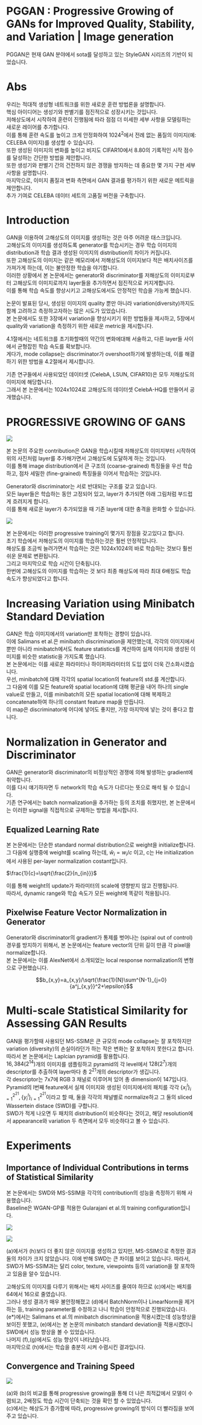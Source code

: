 # PGGAN : Progressive Growing of GANs for Improved Quality, Stability, and Variation | Image generation

PGGAN은 현재 GAN 분야에서 sota를 달성하고 있는 StyleGAN 시리즈의 기반이 되었습니다.

# Abs
우리는 적대적 생성형 네트워크를 위한 새로운 훈련 방법론을 설명합니다.  
핵심 아이디어는 생성기와 판별기를 점진적으로 성장시키는 것입니다.  
저해상도에서 시작하여 훈련이 진행됨에 따라 점점 더 미세한 세부 사항을 모델링하는 새로운 레이어를 추가합니다.  
이를 통해 훈련 속도를 높이고 크게 안정화하여 $1024^2$에서 전례 없는 품질의 이미지(예: CELEBA 이미지)를 생성할 수 있습니다.  
또한 생성된 이미지의 변화를 높이고 비지도 CIFAR10에서 8.80의 기록적인 시작 점수를 달성하는 간단한 방법을 제안합니다.  
또한 생성기와 판별기 간의 건전하지 않은 경쟁을 방지하는 데 중요한 몇 가지 구현 세부 사항을 설명합니다.  
마지막으로, 이미지 품질과 변화 측면에서 GAN 결과를 평가하기 위한 새로운 메트릭을 제안합니다.  
추가 기여로 CELEBA 데이터 세트의 고품질 버전을 구축합니다.

# Introduction
GAN을 이용하여 고해상도의 이미지를 생성하는 것은 아주 어려운 태스크입니다.  
고해상도의 이미지를 생성하도록 generator를 학습시키는 경우 학습 이미지의 distribution과 학습 결과 생성된 이미지의 distribution의 차이가 커집니다.  
또한 고해상도의 이미지는 같은 메모리에서 저해상도의 이미지보다 적은 배치사이즈를 가져가게 하는데, 이는 불안정한 학습을 야기합니다.  
이러한 상황에서 본 논문에서는 generator와 discriminator를 저해상도의 이미지로부터 고해상도의 이미지로까지 layer들을 추가하면서 점진적으로 커지게합니다.  
이를 통해 학습 속도를 향상시키고 고해상도에서도 안정적인 학습을 가능케 했습니다.

논문이 발표된 당시, 생성된 이미지의 quality 뿐만 아니라 variation(diversity)까지도 함께 고려하고 측정하고자하는 많은 시도가 있었습니다.  
본 논문에서도 또한 3장에서 variation을 향상시키기 위한 방법들을 제시하고, 5장에서 quality와 variation을 측정하기 위한 새로운 metric을 제시합니다.

4.1절에서는 네트워크를 초기화할때의 약간의 변화에대해 서술하고, 다른 layer들 사이에서 균형잡힌 학습 속도를 확보합니다.  
게다가, mode collapse는 discriminator가 overshoot하기에 발생하는데, 이를 해결하기 위한 방법을 4.2절에서 제시합니다.

기존 연구들에서 사용되었던 데이터셋 (CelebA, LSUN, CIFAR10)은 모두 저해상도의 이미지에 해당합니다.  
그래서 본 논문에서는 1024x1024로 고해상도의 데이터셋 CelebA-HQ를 만들어서 공개했습니다.  

# PROGRESSIVE GROWING OF GANS
![](https://img1.daumcdn.net/thumb/R1280x0/?scode=mtistory2&fname=https%3A%2F%2Fblog.kakaocdn.net%2Fdn%2FrOGEI%2FbtrIlxP564W%2FhWtShqoXeXlnJCcYpEcmK1%2Fimg.png)

본 논문의 주요한 contribution은 GAN을 학습시킬때 저해상도의 이미지부터 시작하여 위의 사진처럼 layer를 추가해가면서 고해상도에 도달하게 하는 것입니다.  
이를 통해 image distribution에서 큰 구조의 (coarse-grained) 특징들을 우선 학습하고, 점차 세밀한 (fine-grained) 특징들을 이어서 학습하는 것입니다.  

Generator와 discriminator는 서로 반대되는 구조를 갖고 있습니다.  
모든 layer들은 학습하는 동안 고정되어 있고, layer가 추가되면 아래 그림처럼 부드럽게 흐려지게 합니다.  
이를 통해 새로운 layer가 추가되었을 때 기존 layer에 대한 충격을 완화할 수 있습니다.  

![](https://img1.daumcdn.net/thumb/R1280x0/?scode=mtistory2&fname=https%3A%2F%2Fblog.kakaocdn.net%2Fdn%2FdI3KXC%2FbtrItmlpOJA%2FwgUpFLjhLQi6unjvD8qB4k%2Fimg.png)

본 논문에서는 이러한 progressive training이 몇가지 장점을 갖고있다고 합니다.  
초기 학습에서 저해상도의 이미지를 학습하는것은 훨씬 안정적입니다.  
해상도를 조금씩 늘려가면서 학습하는 것은 1024x1024의 바로 학습하는 것보다 훨씬 쉬운 문제로 변환됩니다.  
그리고 마지막으로 학습 시간이 단축됩니다.  
한번에 고해상도의 이미지를 학습하는 것 보다 최종 해상도에 따라 최대 6배정도 학습 속도가 향상되었다고 합니다.

# Increasing Variation using Minibatch Standard Deviation
GAN은 학습 이미지에서의 variation만 포착하는 경향이 있습니다.  
이에 Salimans et al.은 minibatch discrimination을 제안했는데, 각각의 이미지에서 뿐만 아니라 minibatch에서도 feature statistics를 계산하여 실제 이미지와 생성된 이미지를 비슷한 statistic을 가지도록 했습니다.  
본 논문에서는 이를 새로운 파라미터나 하이퍼파라미터의 도입 없이 더욱 간소화시켰습니다.  
우선, minibatch에 대해 각각의 spatial location의 feature의 std.를 계산합니다.  
그 다음에 이를 모든 feature와 spatial location에 대해 평균을 내어 하나의 single value로 만들고, 이를 minibatch의 모든 spatial location에 대해 복제하고 concatenate하여 하나의 constant feature map을 만듭니다.  
이 map은 discriminator에 어디에 넣어도 좋지만, 가장 마지막에 넣는 것이 좋다고 합니다. 

# Normalization in Generator and Discriminator
GAN은 generator와 discriminator의 비정상적인 경쟁에 의해 발생하는 gradient에 취약합니다.  
이를 다시 얘기하자면 두 network의 학습 속도가 다르다는 뜻으로 해석 될 수 있습니다.  
기존 연구에서는 batch normalization을 추가하는 등의 조치를 취했지만, 본 논문에서는 이러한 signal을 직접적으로 규제하는 방법을 제시합니다.

## Equalized Learning Rate
본 논문에서는 단순한 standard normal distribution으로 weight을 initialize합니다.  
그 다음에 실행중에 weight를 scaling 하는데, $\hat{w}_i=w_i/c$ 이고, c는 He initialization에서 사용된 per-layer normalization costant입니다.

$\frac{1}{c}=\sqrt{\frac{2}{n_{in}}}$

이를 통해 weight의 update가 파라미터의 scale에 영향받지 않고 진행됩니다.  
따라서, dynamic range와 학습 속도가 모든 weight에 똑같이 적용됩니다.

## Pixelwise Feature Vector Normalization in Generator
Generator와 discriminator의 gradient가 통제를 벗어나는 (spiral out of control) 경우를 방지하기 위해서, 본 논문에서는 feature vector의 단위 길이 만큼 각 pixel을 normalize합니다.  
본 논문에서는 이를 AlexNet에서 소개되었는 local response normalization의 변형으로 구현했습니다.

```math
b_{x,y}=a_{x,y}/\sqrt{\frac{1}{N}\sum^{N-1}_{j=0}{a^j_{x,y}}^2+\epsilon}
```

# Multi-scale Statistical Similarity for Assessing GAN Results
GAN을 평가할때 사용되던 MS-SSIM은 큰 규모의 mode collapse는 잘 포착하지만 variation (diversity)의 손실이라던가 하는 작은 변화는 잘 포착하지 못한다고 합니다.  
따라서 본 논문에서는 Laplcian pyramid를 활용합니다.  
$16,384(2^{14})$개의 이미지를 샘플링하고 pyramid의 각 level에서 $128(2^7)$개의 descriptor를 추출하여 layer마다 총 $2^{21}$개의 descriptor가 생깁니다.  
각 descriptor는 7x7에 RGB 3 채널로 이루어져 있어 총 dimension이 147입니다.  
Pyramid의 l번째 feature에서 실제 이미지와 생성된 이미지에서의 패치를 각각 $\{x^l_i\}^{2^{21}}_{i=1}, \{y^l_i\}^{2^{21}}_{i=1}$이라고 할 때, 둘을 각각의 채널별로 normalize하고 그 둘의 sliced Wassertein distace (SWD)를 구합니다.  
SWD가 적게 나오면 두 패치의 distribution이 비슷하다는 것이고, 해당 resolution에서 appearance와 variation 두 측면에서 모두 비슷하다고 볼 수 있습니다.

# Experiments
## Importance of Individual Contributions in terms of Statistical Similarity
본 논문에서는 SWD와 MS-SSIM을 각각의 contribution의 성능을 측정하기 위해 사용했습니다.  
Baseline은 WGAN-GP를 적용한 Gularajani et al.의 training configuration입니다.

![](https://img1.daumcdn.net/thumb/R1280x0/?scode=mtistory2&fname=https%3A%2F%2Fblog.kakaocdn.net%2Fdn%2FcfjHnx%2FbtrIsdo3Qdk%2FR8fvk1Jb3ErkiVN7UMby91%2Fimg.png)

![](https://img1.daumcdn.net/thumb/R1280x0/?scode=mtistory2&fname=https%3A%2F%2Fblog.kakaocdn.net%2Fdn%2Fz7Z6r%2FbtrIuYETjQX%2F9GayybGPHojflKyOIotPTK%2Fimg.png)

(a)에서가 (h)보다 더 좋지 않은 이미지를 생성하고 있지만, MS-SSIM으로 측정한 결과 둘의 차이가 크지 않았습니다. 이에 반해 SWD는 큰 차이를 보이고 있습니다. 따라서, SWD가 MS-SSIM과는 달리 color, texture, viewpoints 등의 variation을 잘 포착하고 있음을 알수 있습니다.

 고해상도의 이미지를 다루기 위해서는 배치 사이즈를 줄여야 하므로 (c)에서는 배치를 64에서 16으로 줄였습니다.  
 그러나 생성 결과가 매우 불안정해졌고 (d)에서 BatchNorm이나 LinearNorm을 제거하는 등, training parameter를 수정하고 나니 학습이 안정적으로 진행되었습니다.  
 (e*)에서는 Salimans et al.의 minibatch discrimination을 적용시켰는데 성능향상을 보이진 못했고, (e)에서는 본 논문의 minibatch standard deviation을 적용시켰더니 SWD에서 성능 향상을 볼 수 있었습니다.  
 나머지 (f),(g)에서도 성능 향상이 나타났습니다.  
 마지막으로 (h)에서는 학습을 충분히 시켜 수렴시킨 결과입니다.

 ## Convergence and Training Speed
 ![](https://img1.daumcdn.net/thumb/R1280x0/?scode=mtistory2&fname=https%3A%2F%2Fblog.kakaocdn.net%2Fdn%2FcbLBha%2FbtrIpurty6R%2Fk2nka5Nbkl13wtrac8WuI0%2Fimg.png)

 (a)와 (b)의 비교를 통해 progressive growing을 통해 더 나은 최적값에서 모델이 수렴되고, 2배정도 학습 시간이 단축되는 것을 확인 할 수 있었습니다.  
 (c)에서는 해상도가 증가함에 따라, progressive growing의 방식이 더 빨라짐을 보여주고 있습니다.
